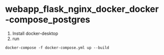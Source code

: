 # webapp_flask_nginx_docker_docker-compose_postgres

1. Install docker-desktop 
2. run 
```
docker-compose -f docker-compose.yml up --build
```
